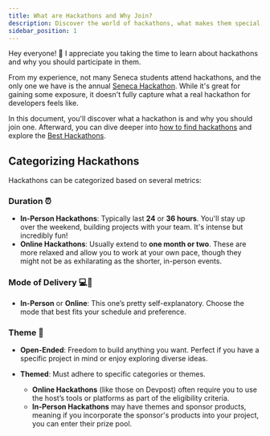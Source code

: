 ```yaml
---
title: What are Hackathons and Why Join?
description: Discover the world of hackathons, what makes them special, and how participating can supercharge your skills, network, and career.
sidebar_position: 1
---
```


Hey everyone! 👋 I appreciate you taking the time to learn about hackathons and why you should participate in them.

From my experience, not many Seneca students attend hackathons, and the only one we have is the annual [Seneca Hackathon](https://www.senecahackathon.com). While it's great for gaining some exposure, it doesn't fully capture what a real hackathon for developers feels like.

In this document, you'll discover what a hackathon is and why you should join one. Afterward, you can dive deeper into [how to find hackathons](./best-hackathons.md) and explore the [Best Hackathons](./best-hackathons.md).

## Categorizing Hackathons

Hackathons can be categorized based on several metrics:

### Duration ⏰

- **In-Person Hackathons**: Typically last **24** or **36 hours**. You'll stay up over the weekend, building projects with your team. It's intense but incredibly fun!
- **Online Hackathons**: Usually extend to **one month or two**. These are more relaxed and allow you to work at your own pace, though they might not be as exhilarating as the shorter, in-person events.

### Mode of Delivery 💻🏢

- **In-Person** or **Online**: This one’s pretty self-explanatory. Choose the mode that best fits your schedule and preference.

### Theme 🎨

- **Open-Ended**: Freedom to build anything you want. Perfect if you have a specific project in mind or enjoy exploring diverse ideas.
- **Themed**: Must adhere to specific categories or themes.

    - **Online Hackathons** (like those on Devpost) often require you to use the host’s tools or platforms as part of the eligibility criteria.
    - **In-Person Hackathons** may have themes and sponsor products, meaning if you incorporate the sponsor's products into your project, you can enter their prize pool.
